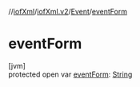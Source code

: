 //[iofXml](../../../index.md)/[iofXml.v2](../index.md)/[Event](index.md)/[eventForm](event-form.md)

# eventForm

[jvm]\
protected open var [eventForm](event-form.md): [String](https://docs.oracle.com/javase/8/docs/api/java/lang/String.html)
